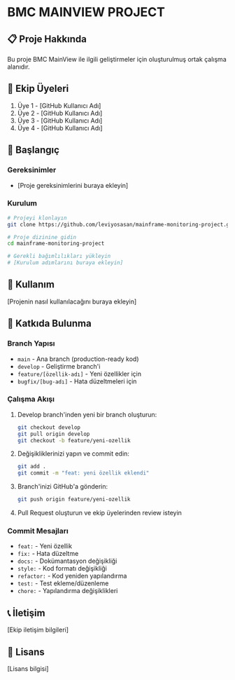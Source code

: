 # BMC MAINVIEW PROJECT

## 📋 Proje Hakkında
Bu proje BMC MainView ile ilgili geliştirmeler için oluşturulmuş ortak çalışma alanıdır.

## 👥 Ekip Üyeleri
1. Üye 1 - [GitHub Kullanıcı Adı]
2. Üye 2 - [GitHub Kullanıcı Adı]
3. Üye 3 - [GitHub Kullanıcı Adı]
4. Üye 4 - [GitHub Kullanıcı Adı]

## 🚀 Başlangıç

### Gereksinimler
- [Proje gereksinimlerini buraya ekleyin]

### Kurulum
```bash
# Projeyi klonlayın
git clone https://github.com/leviyosasan/mainframe-monitoring-project.git

# Proje dizinine gidin
cd mainframe-monitoring-project

# Gerekli bağımlılıkları yükleyin
# [Kurulum adımlarını buraya ekleyin]
```

## 📝 Kullanım
[Projenin nasıl kullanılacağını buraya ekleyin]

## 🤝 Katkıda Bulunma

### Branch Yapısı
- `main` - Ana branch (production-ready kod)
- `develop` - Geliştirme branch'i
- `feature/[özellik-adı]` - Yeni özellikler için
- `bugfix/[bug-adı]` - Hata düzeltmeleri için

### Çalışma Akışı
1. Develop branch'inden yeni bir branch oluşturun:
   ```bash
   git checkout develop
   git pull origin develop
   git checkout -b feature/yeni-ozellik
   ```

2. Değişikliklerinizi yapın ve commit edin:
   ```bash
   git add .
   git commit -m "feat: yeni özellik eklendi"
   ```

3. Branch'inizi GitHub'a gönderin:
   ```bash
   git push origin feature/yeni-ozellik
   ```

4. Pull Request oluşturun ve ekip üyelerinden review isteyin

### Commit Mesajları
- `feat:` - Yeni özellik
- `fix:` - Hata düzeltme
- `docs:` - Dokümantasyon değişikliği
- `style:` - Kod formatı değişikliği
- `refactor:` - Kod yeniden yapılandırma
- `test:` - Test ekleme/düzenleme
- `chore:` - Yapılandırma değişiklikleri

## 📞 İletişim
[Ekip iletişim bilgileri]

## 📄 Lisans
[Lisans bilgisi]
